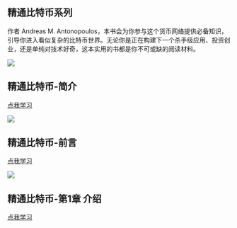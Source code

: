 ## 精通比特币系列

作者 Andreas M. Antonopoulos，本书会为你参与这个货币网络提供必备知识，引导你进入看似复杂的比特币世界。无论你是正在构建下一个杀手级应用、投资创业，还是单纯对技术好奇，这本实用的书都是你不可或缺的阅读材料。

![](https://i.imgur.com/EhjX7cE.png)

## 精通比特币-简介

[点我学习](http://8btc.com/article-1781-1.html)

![](https://i.imgur.com/EhjX7cE.png)

## 精通比特币-前言

[点我学习](http://8btc.com/article-1782-1.html)

![](https://i.imgur.com/ii15n96.png)

## 精通比特币-第1章 介绍

[点我学习](http://8btc.com/article-1783-1.html)